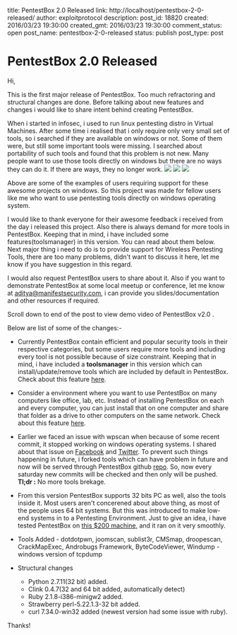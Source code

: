 title: PentestBox 2.0 Released
link: http://localhost/pentestbox-2-0-released/
author: exploitprotocol
description: 
post_id: 18820
created: 2016/03/23 19:30:00
created_gmt: 2016/03/23 19:30:00
comment_status: open
post_name: pentestbox-2-0-released
status: publish
post_type: post

# PentestBox 2.0 Released

Hi,

This is the first major release of PentestBox. Too much refractoring and structural changes are done. Before talking about new features and changes i would like to share intent behind creating PentestBox.

When i started in infosec, i used to run linux pentesting distro in Virtual Machines. After some time i realised that i only require only very small set of tools, so i searched if they are available on windows or not. Some of them were, but still some important tools were missing. I searched about portability of such tools and found that this problem is not new. Many people want to use those tools directly on windows but there are no ways they can do it. If there are ways, they no longer work. ![](https://i.imgur.com/ucvYAHL.png) ![](https://i.imgur.com/TM4dl6O.png) ![](https://i.imgur.com/Oaiq7d8.png)

Above are some of the examples of users requiring support for these awesome projects on windows. So this project was made for fellow users like me who want to use pentesting tools directly on windows operating system.

I would like to thank everyone for their awesome feedback i received from the day i released this project. Also there is always demand for more tools in PentestBox. Keeping that in mind, i have included some features(toolsmanager) in this version. You can read about them below. Next major thing i need to do is to provide support for Wireless Pentesting Tools, there are too many problems, didn't want to discuss it here, let me know if you have suggestion in this regard.

I would also request PentestBox users to share about it. Also if you want to demonstrate PentestBox at some local meetup or conference, let me know at aditya@manifestsecurity.com, i can provide you slides/documentation and other resources if required.

Scroll down to end of the post to view demo video of PentestBox v2.0 .

Below are list of some of the changes:-

  * Currently PentestBox contain efficient and popular security tools in their respective categories, but some users require more tools and including every tool is not possible because of size constraint. Keeping that in mind, i have included a **toolsmanager** in this version which can install/update/remove tools which are included by default in PentestBox. Check about this feature [here](https://docs.pentestbox.com/#tools-manager).

  * Consider a environment where you want to use PentestBox on many computers like office, lab, etc. Instead of installing PentestBox on each and every computer, you can just install that on one computer and share that folder as a drive to other computers on the same network. Check about this feature [here](https://docs.pentestbox.com/#map-pentestbox-folder-as-network-drive).

  * Earlier we faced an issue with wpscan when because of some recent commit, it stopped working on windows operating systems. I shared about that issue on [Facebook](https://www.facebook.com/pentestbox/posts/989758797747476) and [Twitter](https://twitter.com/pentestbox/status/663249934758445056). To prevent such things happening in future, i forked tools which can have problem in future and now will be served through PentestBox github [repo](https://github.com/pentestbox). So, now every saturday new commits will be checked and then only will be pushed. **Tl;dr :** No more tools brekage.

  * From this version PentestBox supports 32 bits PC as well, also the tools inside it. Most users aren't concerened about above thing, as most of the people uses 64 bit systems. But this was introduced to make low-end systems in to a Pentesting Environment. Just to give an idea, i have tested PentestBox on [this $200 machine](http://www.amazon.com/ASUS-X205TA-11-6-Laptop-Intel/dp/B00SGS7ZII), and it ran on it very smoothly.

  * Tools Added - dotdotpwn, joomscan, sublist3r, CMSmap, droopescan, CrackMapExec, Androbugs Framework, ByteCodeViewer, Windump - windows version of tcpdump

  * Structural changes

    * Python 2.7.11(32 bit) added.
    * Clink 0.4.7(32 and 64 bit added, automatically detect)
    * Ruby 2.1.8-i386-minigw2 added.
    * Strawberry perl-5.22.1.3-32 bit added.
    * curl 7.34.0-win32 added (newest version had some issue with ruby).

Thanks!